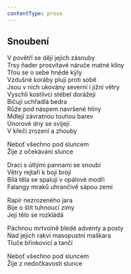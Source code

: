 ```yaml
---
contentType: prose
---
```


## Snoubení

V povětří se dějí jejich zásnuby  
Trsy ňader prosvítavé náruče matné klíny  
Třou se o sebe hnědé kýly  
Vzdušné koráby plují proti sobě  
Jsou v nich ukovány severní i jižní větry  
Vyschlí kostlivci stébel dorážejí  
Bičují uchřadlá bedra  
Růže pod náspem navršené hlíny  
Mdlejí závratnou touhou barev  
Únorové dny se svíjejí  
V křeči zrození a zhouby

Neboť všechno pod sluncem  
Žije z očekávání slunce

Draci s útlými pannami se snoubí  
Větry rejtaří k boji brojí  
Bílá těla se spalují v opálové modři  
Falangy mraků uhrančivě sápou zemi

Rapír nezrozeného jara  
Bije o štít tuhnoucí zimy  
Její tělo se rozkládá

Páchnou mrtvolně bledé adventy a posty  
Nad jejich rakví masopustní maškara  
Tluče břinkovicí a tančí

Neboť všechno pod sluncem  
Žije z nedočkavosti slunce
